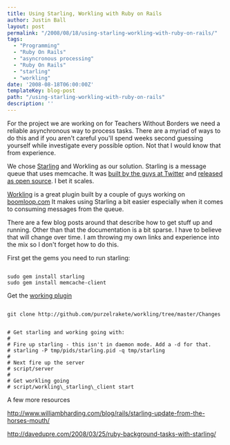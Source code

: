```yaml
---
title: Using Starling, Workling with Ruby on Rails
author: Justin Ball
layout: post
permalink: "/2008/08/18/using-starling-workling-with-ruby-on-rails/"
tags:
  - "Programming"
  - "Ruby On Rails"
  - "asyncronous processing"
  - "Ruby On Rails"
  - "starling"
  - "workling"
date: '2008-08-18T06:00:00Z'
templateKey: blog-post
path: "/using-starling-workling-with-ruby-on-rails"
description: ''
---
```


For the project we are working on for Teachers Without Borders we need a reliable asynchronous way to process tasks. There are a myriad of ways to do this and if you aren't careful you'll spend weeks second guessing yourself while investigate every possible option. Not that I would know that from experience.

We chose [Starling][1] and Workling as our solution. Starling is a message queue that uses memcache. It was [built by the guys at Twitter][2] and [released as open source][3]. I bet it scales.

 [1]: http://rubyforge.org/projects/starling/
 [2]: http://dev.twitter.com/2008/01/announcing-starling.html
 [3]: http://blog.twitter.com/2008/01/twitters-starling-released-as-open.html

[Workling][4] is a great plugin built by a couple of guys working on [boomloop.com][5] It makes using Starling a bit easier especially when it comes to consuming messages from the queue.

 [4]: http://playtype.net/past/2008/2/6/starling_and_asynchrous_tasks_in_ruby_on_rails/
 [5]: http://boomloop.com

There are a few blog posts around that describe how to get stuff up and running. Other than that the documentation is a bit sparse. I have to believe that will change over time. I am throwing my own links and experience into the mix so I don't forget how to do this.

First get the gems you need to run starling:
<pre><code class="ruby">
sudo gem install starling
sudo gem install memcache-client
</pre></code>

Get the [working plugin][6]
<pre><code class="ruby">
git clone http://github.com/purzelrakete/workling/tree/master/Changes
</pre></code>

 [6]: http://github.com/purzelrakete/workling/tree/master/Changes

<pre><code class="ruby">
# Get starling and working going with:
#
# Fire up starling - this isn't in daemon mode. Add a -d for that.
# starling -P tmp/pids/starling.pid -q tmp/starling
#
# Next fire up the server
# script/server
#
# Get workling going
# script/workling\_starling\_client start
</pre></code>

A few more resources

http://www.williambharding.com/blog/rails/starling-update-from-the-horses-mouth/

http://davedupre.com/2008/03/25/ruby-background-tasks-with-starling/
